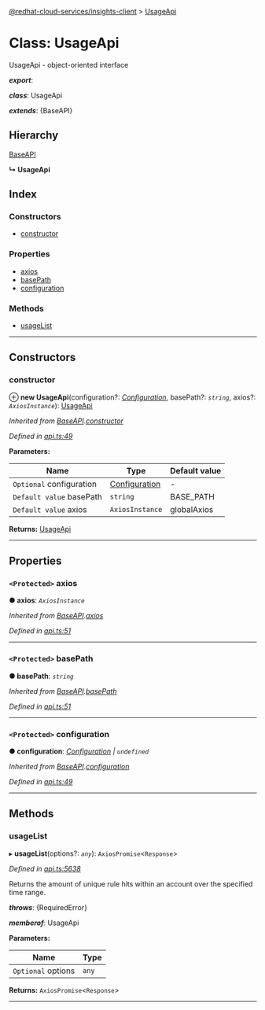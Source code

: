 [@redhat-cloud-services/insights-client](../README.md) > [UsageApi](../classes/usageapi.md)

# Class: UsageApi

UsageApi - object-oriented interface

*__export__*: 

*__class__*: UsageApi

*__extends__*: {BaseAPI}

## Hierarchy

 [BaseAPI](baseapi.md)

**↳ UsageApi**

## Index

### Constructors

* [constructor](usageapi.md#constructor)

### Properties

* [axios](usageapi.md#axios)
* [basePath](usageapi.md#basepath)
* [configuration](usageapi.md#configuration)

### Methods

* [usageList](usageapi.md#usagelist)

---

## Constructors

<a id="constructor"></a>

###  constructor

⊕ **new UsageApi**(configuration?: *[Configuration](configuration.md)*, basePath?: *`string`*, axios?: *`AxiosInstance`*): [UsageApi](usageapi.md)

*Inherited from [BaseAPI](baseapi.md).[constructor](baseapi.md#constructor)*

*Defined in [api.ts:49](https://github.com/RedHatInsights/javascript-clients/blob/master/packages/insights/api.ts#L49)*

**Parameters:**

| Name | Type | Default value |
| ------ | ------ | ------ |
| `Optional` configuration | [Configuration](configuration.md) | - |
| `Default value` basePath | `string` |  BASE_PATH |
| `Default value` axios | `AxiosInstance` |  globalAxios |

**Returns:** [UsageApi](usageapi.md)

___

## Properties

<a id="axios"></a>

### `<Protected>` axios

**● axios**: *`AxiosInstance`*

*Inherited from [BaseAPI](baseapi.md).[axios](baseapi.md#axios)*

*Defined in [api.ts:51](https://github.com/RedHatInsights/javascript-clients/blob/master/packages/insights/api.ts#L51)*

___
<a id="basepath"></a>

### `<Protected>` basePath

**● basePath**: *`string`*

*Inherited from [BaseAPI](baseapi.md).[basePath](baseapi.md#basepath)*

*Defined in [api.ts:51](https://github.com/RedHatInsights/javascript-clients/blob/master/packages/insights/api.ts#L51)*

___
<a id="configuration"></a>

### `<Protected>` configuration

**● configuration**: *[Configuration](configuration.md) \| `undefined`*

*Inherited from [BaseAPI](baseapi.md).[configuration](baseapi.md#configuration)*

*Defined in [api.ts:49](https://github.com/RedHatInsights/javascript-clients/blob/master/packages/insights/api.ts#L49)*

___

## Methods

<a id="usagelist"></a>

###  usageList

▸ **usageList**(options?: *`any`*): `AxiosPromise`<`Response`>

*Defined in [api.ts:5638](https://github.com/RedHatInsights/javascript-clients/blob/master/packages/insights/api.ts#L5638)*

Returns the amount of unique rule hits within an account over the specified time range.

*__throws__*: {RequiredError}

*__memberof__*: UsageApi

**Parameters:**

| Name | Type |
| ------ | ------ |
| `Optional` options | `any` |

**Returns:** `AxiosPromise`<`Response`>

___

